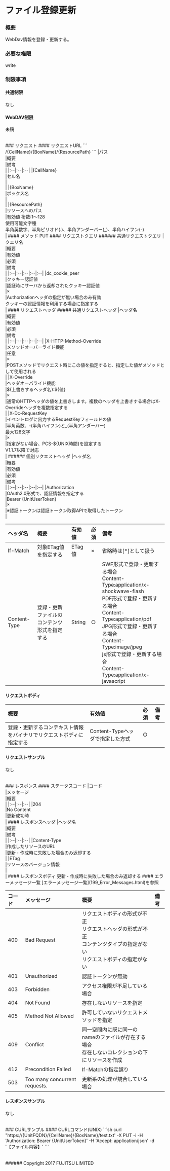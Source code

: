 # ファイル登録更新
### 概要
WebDav情報を登録・更新する。
### 必要な権限
write
### 制限事項
#### 共通制限
なし
#### WebDAV制限
未稿

<br>
### リクエスト
#### リクエストURL
```
/{CellName}/{BoxName}/{ResourcePath}
```
|パス<br>|概要<br>|備考<br>|
|:--|:--|:--|
|{CellName}<br>|セル名<br>|<br>|
|{BoxName}<br>|ボックス名<br>|<br>|
|{ResourcePath}<br>|リソースへのパス<br>|有効値 桁数:1&#65374;128<br>使用可能文字種<br>半角英数字、半角ピリオド(.)、半角アンダーバー(_)、半角ハイフン(-)<br>|
#### メソッド
PUT
#### リクエストクエリ
###### 共通リクエストクエリ
|クエリ名<br>|概要<br>|有効値<br>|必須<br>|備考<br>|
|:--|:--|:--|:--|:--|
|dc_cookie_peer<br>|クッキー認証値<br>|認証時にサーバから返却されたクッキー認証値<br>|×<br>|Authorizationヘッダの指定が無い場合のみ有効<br>クッキーの認証情報を利用する場合に指定する<br>|
#### リクエストヘッダ
##### 共通リクエストヘッダ
|ヘッダ名<br>|概要<br>|有効値<br>|必須<br>|備考<br>|
|:--|:--|:--|:--|:--|
|X-HTTP-Method-Override<br>|メソッドオーバーライド機能<br>|任意<br>|×<br>|POSTメソッドでリクエスト時にこの値を指定すると、指定した値がメソッドとして使用される<br>|
|X-Override<br>|ヘッダオーバライド機能<br>|${上書きするヘッダ名}:${値}<br>|×<br>|通常のHTTPヘッダの値を上書きします。複数のヘッダを上書きする場合はX-Overrideヘッダを複数指定する<br>|
|X-Dc-RequestKey<br>|イベントログに出力するRequestKeyフィールドの値<br>|半角英数、-(半角ハイフン)と_(半角アンダーバー)<br>最大128文字<br>|×<br>|指定がない場合、PCS-${UNIX時間}を設定する<br>V1.1.7以降で対応<br>|
###### 個別リクエストヘッダ
|ヘッダ名<br>|概要<br>|有効値<br>|必須<br>|備考<br>|
|:--|:--|:--|:--|:--|
|Authorization<br>|OAuth2.0形式で、認証情報を指定する<br>|Bearer {UnitUserToken}<br>|×<br>|※認証トークンは認証トークン取得APIで取得したトークン<br>|

|ヘッダ名<br>|概要<br>|有効値<br>|必須<br>|備考<br>|
|:--|:--|:--|:--|:--|
|If-Match<br>|対象ETag値を指定する<br>|ETag値<br>|×<br>|省略時は[*]として扱う<br>|
|Content-Type<br>|登録・更新ファイルのコンテンツ形式を指定する<br>|String<br>|○<br>|SWF形式で登録・更新する場合<br>Content-Type:application/x-shockwave-flash<br>PDF形式で登録・更新する場合<br>Content-Type:application/pdf<br>JPG形式で登録・更新する場合<br>Content-Type:image/jpeg<br>js形式で登録・更新する場合<br>Content-Type:application/x-javascript<br>|
#### リクエストボディ
|概要<br>|有効値<br>|必須<br>|備考<br>|
|:--|:--|:--|:--|
|登録・更新するコンテキスト情報をバイナリでリクエストボディに指定する<br>|Content-Typeヘッダで指定した方式<br>|○<br>|<br>|
#### リクエストサンプル
なし

<br>
### レスポンス
#### ステータスコード
|コード<br>|メッセージ<br>|概要<br>|
|:--|:--|:--|
|204<br>|No Content<br>|更新成功時<br>|
#### レスポンスヘッダ
|ヘッダ名<br>|概要<br>|備考<br>|
|:--|:--|:--|
|Content-Type<br>|作成したリソースのURL<br>|更新・作成時に失敗した場合のみ返却する<br>|
|ETag<br>|リソースのバージョン情報<br>|<br>|
#### レスポンスボディ
更新・作成時に失敗した場合のみ返却する
#### エラーメッセージ一覧
[エラーメッセージ一覧](199_Error_Messages.html)を参照

|コード<br>|メッセージ<br>|概要<br>|備考<br>|
|:--|:--|:--|:--|
|400<br>|Bad Request<br>|リクエストボディの形式が不正<br>リクエストヘッダの形式が不正<br>コンテンツタイプの指定がない<br>リクエストボディの指定がない<br>|<br>|
|401<br>|Unauthorized<br>|認証トークンが無効<br>|<br>|
|403<br>|Forbidden<br>|アクセス権限が不足している場合<br>|<br>|
|404<br>|Not Found<br>|存在しないリソースを指定<br>|<br>|
|405<br>|Method Not Allowed<br>|許可していないリクエストメソッドを指定<br>|<br>|
|409<br>|Conflict<br>|同一空間内に既に同一のnameのファイルが存在する場合<br>存在しないコレクションの下にリソースを作成<br>|<br>|
|412<br>|Precondition Failed<br>|If-Matchの指定誤り<br>|<br>|
|503<br>|Too many concurrent requests.<br>|更新系の処理が競合している場合<br>|<br>|
#### レスポンスサンプル
なし

<br>
### CURLサンプル
#### CURLコマンド(UNIX)
```sh
curl "https://{UnitFQDN}/{CellName}/{BoxName}/test.txt' -X PUT -i -H 'Authorization: Bearer {UnitUserToken}' -H 'Accept: application/json' -d '【ファイル内容】'
```
<br>
<br>
<br>
###### Copyright 2017    FUJITSU LIMITED
